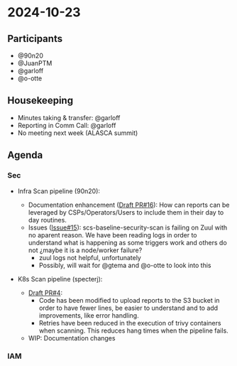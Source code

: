 # 2024-10-23

## Participants
* @90n20
* @JuanPTM
* @garloff
* @o-otte

## Housekeeping
* Minutes taking & transfer: @garloff
* Reporting in Comm Call: @garloff
* No meeting next week (ALASCA summit)

## Agenda

### Sec
* Infra Scan pipeline (90n20):
    * Documentation enhancement ([Draft PR#16](https://github.com/SovereignCloudStack/security-infra-scan-pipeline/pull/16)): How can reports can be leveraged by CSPs/Operators/Users to include them in their day to day routines.
    * Issues ([Issue#15](https://github.com/SovereignCloudStack/security-infra-scan-pipeline/issues/15)): scs-baseline-security-scan is failing on Zuul with no aparent reason. We have been reading logs in order to understand what is happening as some triggers work and others do not ¿maybe it is a node/worker failure?
        * zuul logs not helpful, unfortunately
        * Possibly, will wait for @gtema and @o-otte to look into this

* K8s Scan pipeline (specterj):
    * [Draft PR#4](https://github.com/SovereignCloudStack/security-k8s-scan-pipeline/pull/4):
        * Code has been modified to upload reports to the S3 bucket in order to have fewer lines, be easier to understand and to add improvements, like error handling. 
        * Retries have been reduced in the execution of trivy containers when scanning. This reduces hang times when the pipeline fails.
    * WIP: Documentation changes


### IAM

